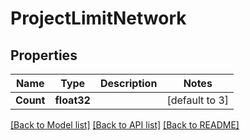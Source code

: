 # ProjectLimitNetwork

## Properties

Name | Type | Description | Notes
------------ | ------------- | ------------- | -------------
**Count** | **float32** |  | [default to 3]

[[Back to Model list]](../README.md#documentation-for-models) [[Back to API list]](../README.md#documentation-for-api-endpoints) [[Back to README]](../README.md)


